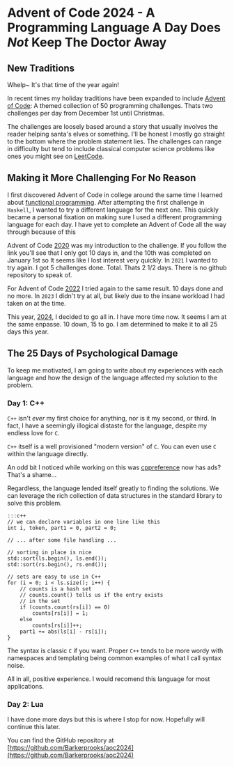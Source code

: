 # Advent of Code 2024 - A Programming Language A Day Does _Not_ Keep The Doctor Away

## New Traditions
Whelp~ It's that time of the year again! 

In recent times my holiday traditions have been expanded to include [Advent of Code](https://adventofcode.com/): A themed collection of 50 programming challenges. Thats two challenges per day from December 1st until Christmas. 

The challenges are loosely based around a story that usually involves the reader helping santa's elves or something. I'll be honest I mostly go straight to the bottom where the problem statement lies. The challenges can range in difficulty but tend to include classical computer science problems like ones you might see on [LeetCode](https://leetcode.com/).

## Making it More Challenging For No Reason
I first discovered Advent of Code in college around the same time I learned about [functional programming](https://www.turing.com/kb/introduction-to-functional-programming). After attempting the first challenge in `Haskell`, I wanted to try a different language for the next one. This quickly became a personal fixation on making sure I used a different programming language for each day. I have yet to complete an Advent of Code all the way through because of this

Advent of Code [2020](https://github.com/Barkerprooks/aoc2020) was my introduction to the challenge. If you follow the link you'll see that I only got 10 days in, and the 10th was completed on January 1st so It seems like I lost interest very quickly. In `2021` I wanted to try again. I got 5 challenges done. Total. Thats 2 1/2 days. There is no github repository to speak of. 

For Advent of Code [2022](https://github.com/Barkerprooks/aoc2022) I tried again to the same result. 10 days done and no more. In `2023` I didn't try at all, but likely due to the insane workload I had taken on at the time.

This year, [2024](https://github.com/Barkerprooks/aoc2022), I decided to go all in. I have more time now. It seems I am at the same enpasse. 10 down, 15 to go. I am determined to make it to all 25 days this year.

## The 25 Days of Psychological Damage
To keep me motivated, I am going to write about my experiences with each language and how the design of the language affected my solution to the problem.

### Day 1: C++
`C++` isn't _ever_ my first choice for anything, nor is it my second, or third. In fact, I have a seemingly illogical distaste for the language, despite my endless love for `C`.

`C++` itself is a well provisioned "modern version" of `C`. You can even use `C` within the language directly.

An odd bit I noticed while working on this was [cppreference](https://en.cppreference.com/w/) now has ads? That's a shame...

Regardless, the language lended itself greatly to finding the solutions. We can leverage the rich collection of data structures in the standard library to solve this problem.

    :::c++
    // we can declare variables in one line like this
    int i, token, part1 = 0, part2 = 0;

    // ... after some file handling ...

    // sorting in place is nice
    std::sort(ls.begin(), ls.end());
    std::sort(rs.begin(), rs.end());

    // sets are easy to use in C++
    for (i = 0; i < ls.size(); i++) {
        // counts is a hash set
        // counts.count() tells us if the entry exists
        // in the set
        if (counts.count(rs[i]) == 0) 
            counts[rs[i]] = 1;
        else
            counts[rs[i]]++;
        part1 += abs(ls[i] - rs[i]); 
    }

The syntax is classic `C` if you want. Proper `C++` tends to be more wordy with namespaces and templating being common examples of what I call syntax noise.

All in all, positive experience. I would recomend this language for most applications.

### Day 2: Lua

I have done more days but this is where I stop for now. Hopefully will continue this later.

You can find the GitHub repository at [https://github.com/Barkerprooks/aoc2024](https://github.com/Barkerprooks/aoc2024)
